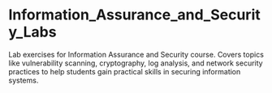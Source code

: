 # Information_Assurance_and_Security_Labs
Lab exercises for Information Assurance and Security course. Covers topics like vulnerability scanning, cryptography, log analysis, and network security practices to help students gain practical skills in securing information systems.
